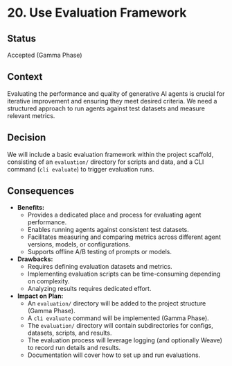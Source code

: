 # 20. Use Evaluation Framework

## Status

Accepted (Gamma Phase)

## Context

Evaluating the performance and quality of generative AI agents is crucial for iterative improvement and ensuring they meet desired criteria. We need a structured approach to run agents against test datasets and measure relevant metrics.

## Decision

We will include a basic evaluation framework within the project scaffold, consisting of an `evaluation/` directory for scripts and data, and a CLI command (`cli evaluate`) to trigger evaluation runs.

## Consequences

*   **Benefits:**
    *   Provides a dedicated place and process for evaluating agent performance.
    *   Enables running agents against consistent test datasets.
    *   Facilitates measuring and comparing metrics across different agent versions, models, or configurations.
    *   Supports offline A/B testing of prompts or models.
*   **Drawbacks:**
    *   Requires defining evaluation datasets and metrics.
    *   Implementing evaluation scripts can be time-consuming depending on complexity.
    *   Analyzing results requires dedicated effort.
*   **Impact on Plan:**
    *   An `evaluation/` directory will be added to the project structure (Gamma Phase).
    *   A `cli evaluate` command will be implemented (Gamma Phase).
    *   The `evaluation/` directory will contain subdirectories for configs, datasets, scripts, and results.
    *   The evaluation process will leverage logging (and optionally Weave) to record run details and results.
    *   Documentation will cover how to set up and run evaluations.
